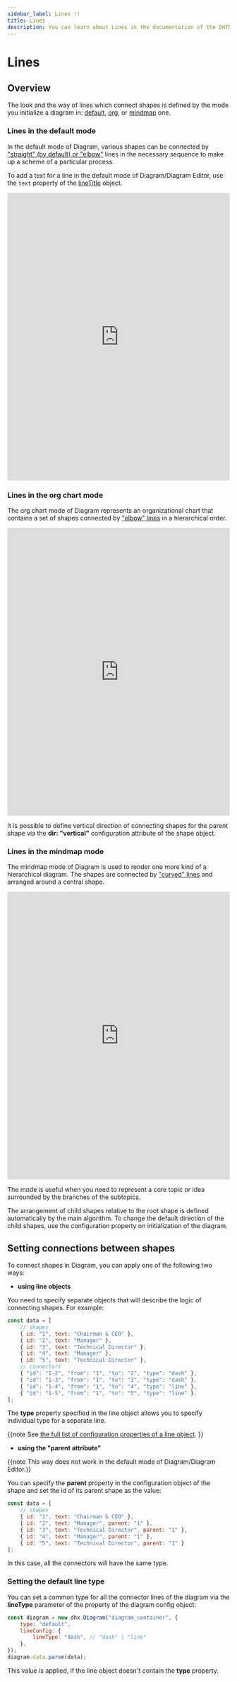 ```yaml
---
sidebar_label: Lines !!
title: Lines
description: You can learn about Lines in the documentation of the DHTMLX JavaScript Diagram library. Browse developer guides and API reference, try out code examples and live demos, and download a free 30-day evaluation version of DHTMLX Diagram.
---
```


# Lines

## Overview

The look and the way of lines which connect shapes is defined by the mode you initialize a diagram in: [default](#lines-in-the-default-mode), [org](#lines-in-the-org-chart-mode), or [mindmap](#lines-in-the-mindmap-mode) one.

### Lines in the default mode

In the default mode of Diagram, various shapes can be connected by ["straight" (by default) or "elbow"](/lines/configuration_properties/) lines in the necessary sequence to make up a scheme of a particular process.

To add a text for a line in the default mode of Diagram/Diagram Editor, use the `text` property of the [lineTitle](../line_titles) object. 

<iframe src="https://snippet.dhtmlx.com/e6zm6wh1?mode=result" frameborder="0" class="snippet_iframe" width="100%" height="650"></iframe>

### Lines in the org chart mode

The org chart mode of Diagram represents an organizational chart that contains a set of shapes connected by ["elbow" lines](/lines/configuration_properties/) in a hierarchical order.

<iframe src="https://snippet.dhtmlx.com/98tzmzpg?mode=result" frameborder="0" class="snippet_iframe" width="100%" height="650"></iframe>

It is possible to define vertical direction of connecting shapes for the parent shape via the **dir: "vertical"** configuration attribute of the shape object.

### Lines in the mindmap mode

The mindmap mode of Diagram is used to render one more kind of a hierarchical diagram. The shapes are connected by ["curved" lines](/lines/configuration_properties/) and arranged around a central shape.

<iframe src="https://snippet.dhtmlx.com/lo1vm0e8?mode=result" frameborder="0" class="snippet_iframe" width="100%" height="650"></iframe>

The mode is useful when you need to represent a core topic or idea surrounded by the branches of the subtopics. 

The arrangement of child shapes relative to the root shape is defined automatically by the main algorithm. 
To change the default direction of the child shapes, use the [](../api/diagram/typeconfig_property.md) configuration property on initialization of the diagram.

## Setting connections between shapes

To connect shapes in Diagram, you can apply one of the following two ways:

- **using line objects**

You need to specify separate objects that will describe the logic of connecting shapes. For example: 

~~~js
const data = [
    // shapes
    { id: "1", text: "Chairman & CEO" },
    { id: "2", text: "Manager" },
    { id: "3", text: "Technical Director" },
    { id: "4", text: "Manager" },
    { id: "5", text: "Technical Director" },
    // connectors
    { "id": "1-2", "from": "1", "to": "2", "type": "dash" },
    { "id": "1-3", "from": "1", "to": "3", "type": "dash" },
	{ "id": "1-4", "from": "1", "to": "4", "type": "line" },
    { "id": "1-5", "from": "1", "to": "5", "type": "line" },
];
~~~

The **type** property specified in the line object allows you to specify individual type for a separate line.

{{note See [the full list of configuration properties of a line object](/lines/configuration_properties/).
}}

- **using the "parent attribute"**

{{note This way does not work in the default mode of Diagram/Diagram Editor.}}

You can specify the **parent** property in the configuration object of the shape and set the id of its parent shape as the value:

~~~js
const data = [
	// shapes
	{ id: "1", text: "Chairman & CEO" },
    { id: "2", text: "Manager", parent: "1" },
    { id: "3", text: "Technical Director", parent: "1" },
    { id: "4", text: "Manager", parent: "1" },
    { id: "5", text: "Technical Director", parent: "1" }
];
~~~

In this case, all the connectors will have the same type. 

### Setting the default line type

You can set a common type for all the connector lines of the diagram via the **lineType** parameter of the [](../api/diagram/lineconfig_property.md) property of the diagram config object:

~~~js
const diagram = new dhx.Diagram("diagram_container", {
    type: "default",
    lineConfig: {
        lineType: "dash", // "dash" | "line"
    }, 
});
diagram.data.parse(data);
~~~

This value is applied, if the line object doesn't contain the **type** property.